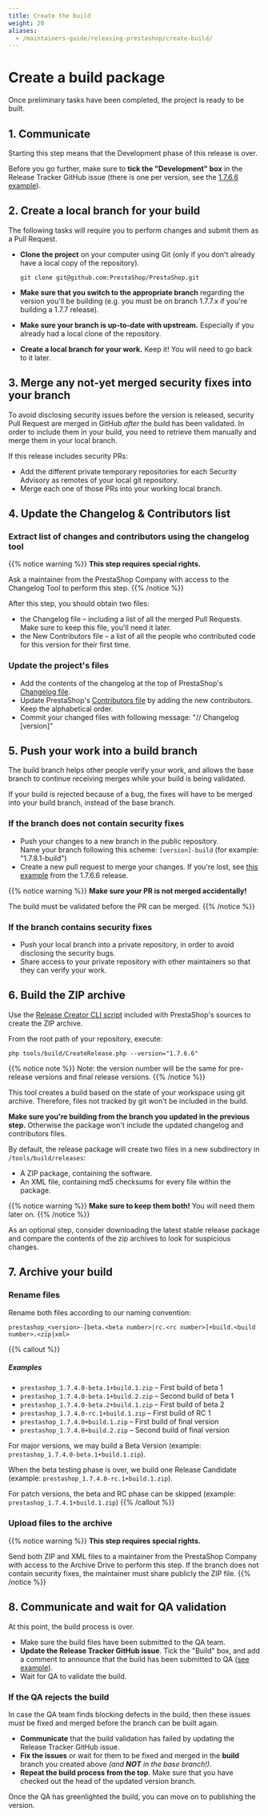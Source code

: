 ```yaml
---
title: Create the build
weight: 20
aliases:
  - /maintainers-guide/releasing-prestashop/create-build/
---
```


# Create a build package

Once preliminary tasks have been completed, the project is ready to be built.

## 1. Communicate

Starting this step means that the Development phase of this release is over. 

Before you go further, make sure to **tick the "Development" box** in the Release Tracker GitHub issue (there is one per version, see the [1.7.6.6 example][release-tracker-issue]).

## 2. Create a local branch for your build

The following tasks will require you to perform changes and submit them as a Pull Request.

* **Clone the project** on your computer using Git (only if you don't already have a local copy of the repository).

    ```shell
    git clone git@github.com:PrestaShop/PrestaShop.git
    ```

* **Make sure that you switch to the appropriate branch** regarding the version you'll be building (e.g. you must be on branch 1.7.7.x if you're building a 1.7.7 release).

* **Make sure your branch is up-to-date with upstream.** Especially if you already had a local clone of the repository.

* **Create a local branch for your work.** Keep it! You will need to go back to it later. 

## 3. Merge any not-yet merged security fixes into your branch

To avoid disclosing security issues before the version is released, security Pull Request are merged in GitHub _after_ the build has been validated. In order to include them in your build, you need to retrieve them manually and merge them in your local branch.

If this release includes security PRs:

- Add the different private temporary repositories for each Security Advisory as remotes of your local git repository.
- Merge each one of those PRs into your working local branch.


## 4. Update the Changelog & Contributors list

### Extract list of changes and contributors using the changelog tool

{{% notice warning %}}
**This step requires special rights.**

Ask a maintainer from the PrestaShop Company with access to the Changelog Tool to perform this step.
{{% /notice %}}

After this step, you should obtain two files:

- the Changelog file – including a list of all the merged Pull Requests. Make sure to keep this file, you'll need it later.
- the New Contributors file – a list of all the people who contributed code for this version for their first time.

### Update the project's files

- Add the contents of the changelog at the top of PrestaShop's [Changelog file][changelog-file].
- Update PrestaShop's [Contributors file][contributors-file] by adding the new contributors. Keep the alphabetical order.
- Commit your changed files with following message: "// Changelog [version]"

## 5. Push your work into a build branch

The build branch helps other people verify your work, and allows the base branch to continue receiving merges while your build is being validated.

If your build is rejected because of a bug, the fixes will have to be merged into your build branch, instead of the base branch.

### If the branch does not contain security fixes

- Push your changes to a new branch in the public repository.  
  Name your branch following this scheme: `[version]-build` (for example: "1.7.8.1-build")
- Create a new pull request to merge your changes. If you're lost, see [this example](https://github.com/PrestaShop/PrestaShop/pull/20032) from the 1.7.6.6 release.

{{% notice warning %}}
**Make sure your PR is not merged accidentally!** 

The build must be validated before the PR can be merged.
{{% /notice %}}


### If the branch contains security fixes 


- Push your local branch into a private repository, in order to avoid disclosing the security bugs.
- Share access to your private repository with other maintainers so that they can verify your work.

## 6. Build the ZIP archive

Use the [Release Creator CLI script][release-creator-readme] included with PrestaShop's sources to create the ZIP archive.

From the root path of your repository, execute:

```shell
php tools/build/CreateRelease.php --version="1.7.6.6"
```

{{% notice note %}}
Note: the version number will be the same for pre-release versions and final release versions.
{{% /notice %}}

This tool creates a build based on the state of your workspace using git archive. Therefore, files not tracked by git won't be included in the build.

**Make sure you're building from the branch you updated in the previous step.** Otherwise the package won't include the updated changelog and contributors files.

By default, the release package will create two files in a new subdirectory in `/tools/build/releases`:

- A ZIP package, containing the software.
- An XML file, containing md5 checksums for every file within the package.

{{% notice warning %}}
**Make sure to keep them both!** You will need them later on.
{{% /notice %}}

As an optional step, consider downloading the latest stable release package and compare the contents of the zip archives to look for suspicious changes.

## 7. Archive your build

### Rename files

Rename both files according to our naming convention:

```text
prestashop_<version>-[beta.<beta number>|rc.<rc number>]+build.<build number>.<zip|xml>
```

{{% callout %}}
##### Examples

* `prestashop_1.7.4.0-beta.1+build.1.zip` – First build of beta 1
* `prestashop_1.7.4.0-beta.1+build.2.zip` – Second build of beta 1
* `prestashop_1.7.4.0-beta.2+build.1.zip` – First build of beta 2
* `prestashop_1.7.4.0-rc.1+build.1.zip`  – First build of RC 1
* `prestashop_1.7.4.0+build.1.zip` – First build of final version
* `prestashop_1.7.4.0+build.2.zip` – Second build of final version

For major versions, we may build a Beta Version (example: `prestashop_1.7.4.0-beta.1+build.1.zip`).

When the beta testing phase is over, we build one Release Candidate (example: `prestashop_1.7.4.0-rc.1+build.1.zip`).

For patch versions, the beta and RC phase can be skipped (example: `prestashop_1.7.4.1+build.1.zip`)
{{% /callout %}}

### Upload files to the archive

{{% notice warning %}}
**This step requires special rights.**

Send both ZIP and XML files to a maintainer from the PrestaShop Company with access to the Archive Drive to perform this step. If the branch does not contain security fixes, the maintainer must share publicly the ZIP file. 
{{% /notice %}}

## 8. Communicate and wait for QA validation

At this point, the build process is over. 

- Make sure the build files have been submitted to the QA team.
- **Update the Release Tracker GitHub issue**. Tick the "Build" box, and add a comment to announce that the build has been submitted to QA ([see example][example-build-comment]). 
- Wait for QA to validate the build.

### If the QA rejects the build

In case the QA team finds blocking defects in the build, then these issues _must_ be fixed and merged before the branch can be built again.

- **Communicate** that the build validation has failed by updating the Release Tracker GitHub issue. 
- **Fix the issues** or wait for them to be fixed and merged in the **build** branch you created above _(and **NOT** in the base branch!)_.
- **Repeat the build process from the top**. Make sure that you have checked out the head of the updated version branch.

Once the QA has greenlighted the build, you can move on to publishing the version.

[release-tracker-issue]: https://github.com/PrestaShop/PrestaShop/issues/19959
[changelog-file]: https://github.com/PrestaShop/PrestaShop/blob/develop/docs/CHANGELOG.txt
[contributors-file]: https://github.com/PrestaShop/PrestaShop/blob/develop/CONTRIBUTORS.md
[release-creator-readme]: https://github.com/PrestaShop/PrestaShop/blob/develop/tools/build/README.md
[example-build-comment]: https://github.com/PrestaShop/PrestaShop/issues/19959#issuecomment-651685219
